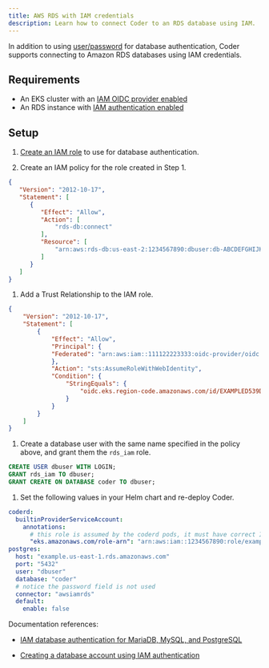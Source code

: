 ```yaml
---
title: AWS RDS with IAM credentials
description: Learn how to connect Coder to an RDS database using IAM.
---
```


In addition to using
[user/password](../../setup/installation.md#connect-an-external-database) for
database authentication, Coder supports connecting to Amazon RDS databases
using IAM credentials.

## Requirements

- An EKS cluster with an [IAM OIDC provider enabled](https://docs.aws.amazon.com/eks/latest/userguide/enable-iam-roles-for-service-accounts.html)
- An RDS instance with [IAM authentication enabled](https://docs.aws.amazon.com/AmazonRDS/latest/UserGuide/UsingWithRDS.IAMDBAuth.Enabling.html)

## Setup

1. [Create an IAM role](https://docs.aws.amazon.com/IAM/latest/UserGuide/id_roles_create.html)
to use for database authentication.

1. Create an IAM policy for the role created in Step 1.

```json
{
   "Version": "2012-10-17",
   "Statement": [
      {
         "Effect": "Allow",
         "Action": [
             "rds-db:connect"
         ],
         "Resource": [
             "arn:aws:rds-db:us-east-2:1234567890:dbuser:db-ABCDEFGHIJKL01234/db_user"
         ]
      }
   ]
}
```

1. Add a Trust Relationship to the IAM role.

```json
{
    "Version": "2012-10-17",
    "Statement": [
        {
            "Effect": "Allow",
            "Principal": {
            "Federated": "arn:aws:iam::111122223333:oidc-provider/oidc.eks.region-code.amazonaws.com/id/EXAMPLED539D4633E53DE1B71EXAMPLE"
            },
            "Action": "sts:AssumeRoleWithWebIdentity",
            "Condition": {
                "StringEquals": {
                    "oidc.eks.region-code.amazonaws.com/id/EXAMPLED539D4633E53DE1B71EXAMPLE:sub":"system:serviceaccount:<cluster>:<namespace>"
                }
            }
        }
    ]
}
```

1. Create a database user with the same name specified in the policy above, and
   grant them the `rds_iam` role.

```sql
CREATE USER dbuser WITH LOGIN; 
GRANT rds_iam TO dbuser;
GRANT CREATE ON DATABASE coder TO dbuser;
```

1. Set the following values in your Helm chart and re-deploy Coder.

```yaml
coderd:
  builtinProviderServiceAccount:
    annotations:
      # this role is assumed by the coderd pods, it must have correct IAM policy to connect to RDS
      "eks.amazonaws.com/role-arn": "arn:aws:iam::1234567890:role/example"
postgres:
  host: "example.us-east-1.rds.amazonaws.com"
  port: "5432"
  user: "dbuser"
  database: "coder"
  # notice the password field is not used
  connector: "awsiamrds"
  default:
    enable: false
```

Documentation references:

- [IAM database authentication for MariaDB, MySQL, and PostgreSQL](https://docs.aws.amazon.com/AmazonRDS/latest/UserGuide/UsingWithRDS.IAMDBAuth.html)

- [Creating a database account using IAM authentication](https://docs.aws.amazon.com/AmazonRDS/latest/UserGuide/UsingWithRDS.IAMDBAuth.DBAccounts.html#UsingWithRDS.IAMDBAuth.DBAccounts.PostgreSQL)
